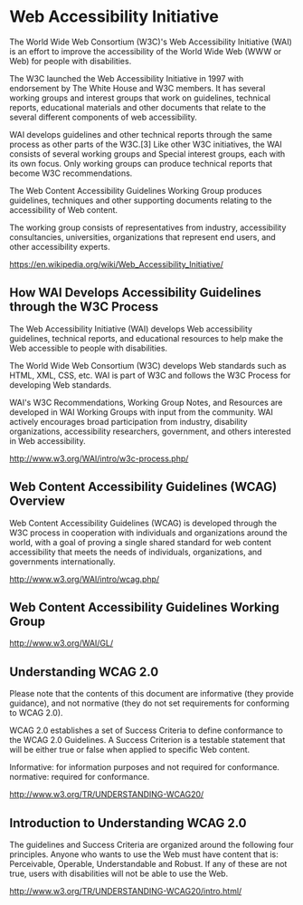# Web Accessibility Initiative

The World Wide Web Consortium (W3C)'s Web Accessibility Initiative (WAI) is an effort to improve the accessibility of the World Wide Web (WWW or Web) for people with disabilities. 

The W3C launched the Web Accessibility Initiative in 1997 with endorsement by The White House and W3C members. It has several working groups and interest groups that work on guidelines, technical reports, educational materials and other documents that relate to the several different components of web accessibility.

WAI develops guidelines and other technical reports through the same process as other parts of the W3C.[3] Like other W3C initiatives, the WAI consists of several working groups and Special interest groups, each with its own focus. Only working groups can produce technical reports that become W3C recommendations.

The Web Content Accessibility Guidelines Working Group produces guidelines, techniques and other supporting documents relating to the accessibility of Web content.

The working group consists of representatives from industry, accessibility consultancies, universities, organizations that represent end users, and other accessibility experts.

<https://en.wikipedia.org/wiki/Web_Accessibility_Initiative/>


## How WAI Develops Accessibility Guidelines through the W3C Process

The Web Accessibility Initiative (WAI) develops Web accessibility guidelines, technical reports, and educational resources to help make the Web accessible to people with disabilities.

The World Wide Web Consortium (W3C) develops Web standards such as HTML, XML, CSS, etc. WAI is part of W3C and follows the W3C Process for developing Web standards.

WAI's W3C Recommendations, Working Group Notes, and Resources are developed in WAI Working Groups with input from the community. WAI actively encourages broad participation from industry, disability organizations, accessibility researchers, government, and others interested in Web accessibility.

<http://www.w3.org/WAI/intro/w3c-process.php/>


## Web Content Accessibility Guidelines (WCAG) Overview

Web Content Accessibility Guidelines (WCAG) is developed through the W3C process in cooperation with individuals and organizations around the world, with a goal of proving a single shared standard for web content accessibility that meets the needs of individuals, organizations, and governments internationally.

<http://www.w3.org/WAI/intro/wcag.php/>


## Web Content Accessibility Guidelines Working Group

<http://www.w3.org/WAI/GL/>


## Understanding WCAG 2.0

Please note that the contents of this document are informative (they provide guidance), and not normative (they do not set requirements for conforming to WCAG 2.0).

WCAG 2.0 establishes a set of Success Criteria to define conformance to the WCAG 2.0 Guidelines. A Success Criterion is a testable statement that will be either true or false when applied to specific Web content.

Informative: for information purposes and not required for conformance.
normative: required for conformance.

<http://www.w3.org/TR/UNDERSTANDING-WCAG20/>


## Introduction to Understanding WCAG 2.0

The guidelines and Success Criteria are organized around the following four principles.
Anyone who wants to use the Web must have content that is: Perceivable, Operable, Understandable and Robust.
If any of these are not true, users with disabilities will not be able to use the Web.

<http://www.w3.org/TR/UNDERSTANDING-WCAG20/intro.html/>
